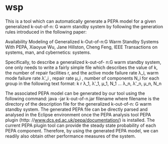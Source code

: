 # wsp
This is a tool which can automatically generate a PEPA model for a given generalized k-out-of-n: G warm standby system by following the generation rules introduced in the following paper:

Availability Modeling of Generalized k-Out-of-n:G Warm Standby Systems With PEPA, Xiaoyue Wu, Jane Hillston, Cheng Feng, IEEE Transactions on systems, man, and cybernetics: systems.

Specifically, to describe a generalized k-out-of- n:G warm standby system, one only needs to write a fairly simple file which describes the value of k, the number of repair facilities r, and the active mode failure rate λ_i, warm mode failure rate λ′_i , repair rate μ_i , number of components N_i for each group in the following text format:
k
r
λ_1, λ′_1, μ_1, N_1
...
λ_n, λ′_n, μ_n, N_n

The associated PEPA model can be generated by our tool using the following command: java -jar k-out-of-n.jar filename where filename is the directory of the description file for the generalized k-out-of-n: G warm standby system. The generated PEPA file can be directly parsed and analysed in the Eclipse environment once the PEPA analysis tool PEPA plugin (http: //www.dcs.ed.ac.uk/pepa/documentation/) is installed. The current PEPA plugin tool can provide the steady state probability of each PEPA component. Therefore, by using the generated PEPA model, we can readily also obtain other performance measures of the system.
